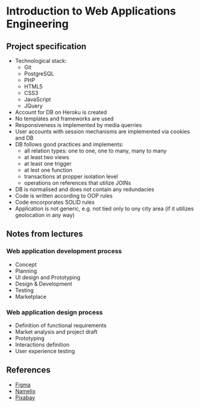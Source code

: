 # Introduction to Web Applications Engineering

## Project specification

* Technological stack:
  * Git
  * PostgreSQL
  * PHP
  * HTML5
  * CSS3
  * JavaScript
  * JQuery
* Account for DB on Heroku is created
* No templates and frameworks are used
* Responsiveness is implemented by media querries
* User accounts with session mechanisms are implemented via cookies and DB
* DB follows good practices and implements:
  * all relation types: one to one, one to many, many to many
  * at least two views
  * at least one trigger
  * at lest one function
  * transactions at propper isolation level
  * operations on references that utilize JOINs
* DB is normalised and does not contain any redundacies
* Code is written according to OOP rules
* Code encorporates SOLID rules
* Application is not generic, e.g. not tied only to ony city area (if it utilizes geolocation in any way)

## Notes from lectures

### Web application development process

* Concept
* Planning
* UI design and Prototyping
* Design & Development
* Testing
* Marketplace

### Web application design process

* Definition of functional requirements
* Market analysis and project draft
* Prototyping
* Interactions definition
* User experience testing

## References

* [Figma](https://www.figma.com)
* [Namelix](https://namelix.com)
* [Pixabay](https://pixabay.com/)
